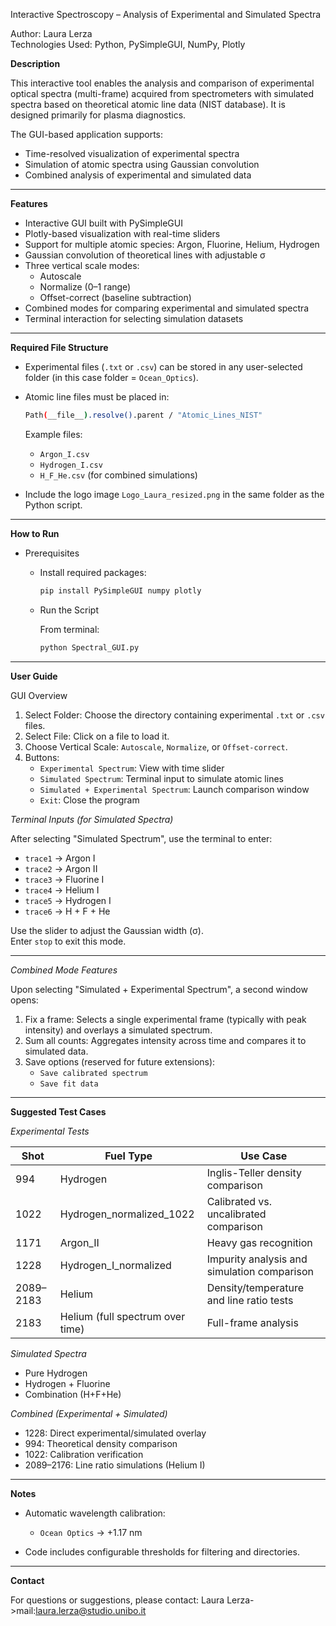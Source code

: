Interactive Spectroscopy – Analysis of Experimental and Simulated Spectra

Author: Laura Lerza  
Technologies Used: Python, PySimpleGUI, NumPy, Plotly  

**Description**

This interactive tool enables the analysis and comparison of experimental optical spectra (multi-frame) acquired from spectrometers with simulated spectra based on theoretical atomic line data (NIST database). It is designed primarily for plasma diagnostics.

The GUI-based application supports:
- Time-resolved visualization of experimental spectra
- Simulation of atomic spectra using Gaussian convolution
- Combined analysis of experimental and simulated data


---

**Features**

- Interactive GUI built with PySimpleGUI
- Plotly-based visualization with real-time sliders
- Support for multiple atomic species: Argon, Fluorine, Helium, Hydrogen
- Gaussian convolution of theoretical lines with adjustable σ
- Three vertical scale modes:
  - Autoscale
  - Normalize (0–1 range)
  - Offset-correct (baseline subtraction)
- Combined modes for comparing experimental and simulated spectra
- Terminal interaction for selecting simulation datasets

---

**Required File Structure**

- Experimental files (`.txt` or `.csv`) can be stored in any user-selected folder (in this case folder = `Ocean_Optics`).
- Atomic line files must be placed in:

  ```bash
  Path(__file__).resolve().parent / "Atomic_Lines_NIST"
  ```

  Example files:
  - `Argon_I.csv`
  - `Hydrogen_I.csv`
  - `H_F_He.csv` (for combined simulations)

- Include the logo image `Logo_Laura_resized.png` in the same folder as the Python script.

---

**How to Run**

- Prerequisites

  - Install required packages:

    ```bash
    pip install PySimpleGUI numpy plotly
    ```

  - Run the Script

    From terminal:

    ```bash
    python Spectral_GUI.py
    ```

---

**User Guide**

GUI Overview

1. Select Folder: Choose the directory containing experimental `.txt` or `.csv` files.
2. Select File: Click on a file to load it.
3. Choose Vertical Scale: `Autoscale`, `Normalize`, or `Offset-correct`.
4. Buttons:
   - `Experimental Spectrum`: View with time slider
   - `Simulated Spectrum`: Terminal input to simulate atomic lines
   - `Simulated + Experimental Spectrum`: Launch comparison window
   - `Exit`: Close the program

*Terminal Inputs (for Simulated Spectra)*

After selecting "Simulated Spectrum", use the terminal to enter:

- `trace1` → Argon I  
- `trace2` → Argon II  
- `trace3` → Fluorine I  
- `trace4` → Helium I  
- `trace5` → Hydrogen I  
- `trace6` → H + F + He  

Use the slider to adjust the Gaussian width (σ).  
Enter `stop` to exit this mode.

---

*Combined Mode Features*

Upon selecting "Simulated + Experimental Spectrum", a second window opens:

1. Fix a frame: Selects a single experimental frame (typically with peak intensity) and overlays a simulated spectrum.
2. Sum all counts: Aggregates intensity across time and compares it to simulated data.
3. Save options (reserved for future extensions):
   - `Save calibrated spectrum`
   - `Save fit data`

---

**Suggested Test Cases**

 *Experimental Tests*

| Shot      | Fuel Type                          | Use Case                                           |
|-----------|------------------------------------|----------------------------------------------------|
| 994       | Hydrogen                           | Inglis-Teller density comparison                   |
| 1022      | Hydrogen_normalized_1022           | Calibrated vs. uncalibrated comparison             |
| 1171      | Argon_II                           | Heavy gas recognition                              |
| 1228      | Hydrogen_I_normalized              | Impurity analysis and simulation comparison        |
| 2089–2183 | Helium                             | Density/temperature and line ratio tests           |
| 2183      | Helium (full spectrum over time)   | Full-frame analysis                                |

*Simulated Spectra*

- Pure Hydrogen
- Hydrogen + Fluorine
- Combination (H+F+He)

*Combined (Experimental + Simulated)*

- 1228: Direct experimental/simulated overlay
- 994: Theoretical density comparison
- 1022: Calibration verification
- 2089–2176: Line ratio simulations (Helium I)

---

**Notes**

- Automatic wavelength calibration:
  - `Ocean Optics` → +1.17 nm

- Code includes configurable thresholds for filtering and directories.

---

**Contact**

For questions or suggestions, please contact: Laura Lerza->mail:laura.lerza@studio.unibo.it
